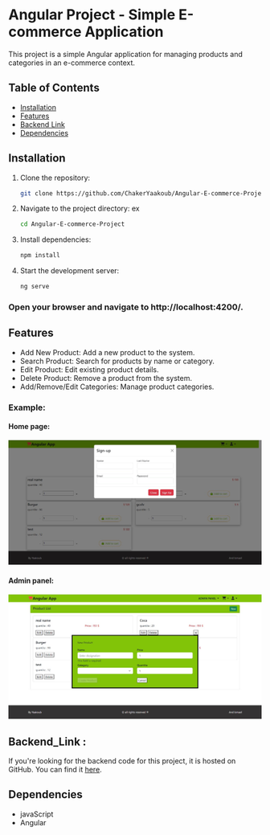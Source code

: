 # Angular Project - Simple E-commerce Application

This project is a simple Angular application for managing products and categories in an e-commerce context.

## Table of Contents

- [Installation](#installation)
- [Features](#features) 
- [Backend Link](#backend_link) 
- [Dependencies](#dependencies) 



## Installation

1. Clone the repository:

   ```bash
   git clone https://github.com/ChakerYaakoub/Angular-E-commerce-Project.git
   ```


2. Navigate to the project directory: ex 
   ```bash
   cd Angular-E-commerce-Project
   ```

  
3. Install dependencies:
   ``` bash
   npm install
   ```
4. Start the development server:
   ``` bash
   ng serve
   ```

### Open your browser and navigate to http://localhost:4200/.
## Features
- Add New Product: Add a new product to the system.
- Search Product: Search for products by name or category.
- Edit Product: Edit existing product details.
- Delete Product: Remove a product from the system.
- Add/Remove/Edit Categories: Manage product categories.

### Example:

#### Home page:
![Home Page ](./readMeIMG/image_1.jpg)

#### Admin panel:
![Admin panel / Product ](./readMeIMG/image_2.jpg)


## Backend_Link : 

If you're looking for the backend code for this project, it is hosted on GitHub. You can find it [here](https://github.com/medism14/ProjetsJs/tree/backend).



## Dependencies

-  javaScript 
-  Angular
